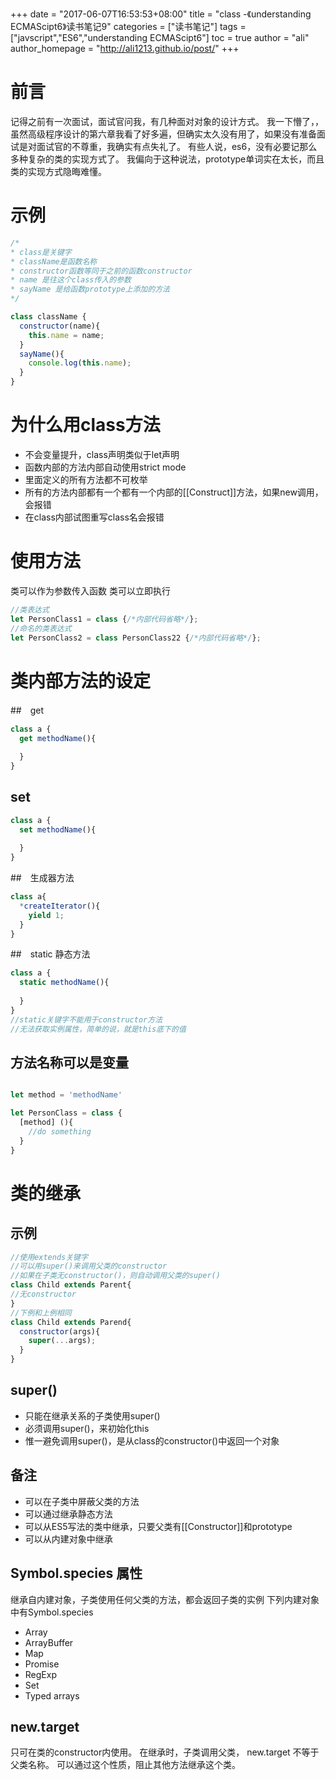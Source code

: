 +++
date = "2017-06-07T16:53:53+08:00"
title = "class -《understanding ECMAScipt6》读书笔记9"
categories = ["读书笔记"]
tags = ["javscript","ES6","understanding ECMAScipt6"]
toc = true
author = "ali"
author_homepage =  "http://ali1213.github.io/post/"
+++


# 前言

记得之前有一次面试，面试官问我，有几种面对对象的设计方式。
我一下懵了，，虽然高级程序设计的第六章我看了好多遍，但确实太久没有用了，如果没有准备面试是对面试官的不尊重，我确实有点失礼了。
有些人说，es6，没有必要记那么多种复杂的类的实现方式了。
我偏向于这种说法，prototype单词实在太长，而且类的实现方式隐晦难懂。
<!--more-->

# 示例

```javascript
/*
* class是关键字
* className是函数名称
* constructor函数等同于之前的函数constructor
* name 是往这个class传入的参数
* sayName 是给函数prototype上添加的方法
*/

class className {
  constructor(name){
    this.name = name;
  }
  sayName(){
    console.log(this.name);
  }
}
```

# 为什么用class方法

+ 不会变量提升，class声明类似于let声明
+ 函数内部的方法内部自动使用strict mode
+ 里面定义的所有方法都不可枚举
+ 所有的方法内部都有一个都有一个内部的[[Construct]]方法，如果new调用，会报错
+ 在class内部试图重写class名会报错

# 使用方法

类可以作为参数传入函数
类可以立即执行

```javascript
//类表达式
let PersonClass1 = class {/*内部代码省略*/};
//命名的类表达式
let PersonClass2 = class PersonClass22 {/*内部代码省略*/};
```

# 类内部方法的设定

##　get 

```javascript
class a {
  get methodName(){

  }
}
```

## set

```javascript
class a {
  set methodName(){
    
  }
}
```

##　生成器方法

```javascript
class a{
  *createIterator(){
    yield 1;
  }
}
```

##　static 静态方法

```javascript
class a {
  static methodName(){
    
  }
}
//static关键字不能用于constructor方法
//无法获取实例属性，简单的说，就是this底下的值
```

## 方法名称可以是变量

```javascript

let method = 'methodName'

let PersonClass = class {
  [method] (){
    //do something
  }
}
```

# 类的继承

## 示例

```javascript
//使用extends关键字
//可以用super()来调用父类的constructor
//如果在子类无constructor()，则自动调用父类的super()
class Child extends Parent{
//无constructor
}
//下例和上例相同
class Child extends Parend{
  constructor(args){
    super(...args);
  }
}
```

## super()

+ 只能在继承关系的子类使用super()
+ 必须调用super()，来初始化this
+ 惟一避免调用super()，是从class的constructor()中返回一个对象

## 备注

+ 可以在子类中屏蔽父类的方法
+ 可以通过继承静态方法
+ 可以从ES5写法的类中继承，只要父类有[[Constructor]]和prototype
+ 可以从内建对象中继承

## Symbol.species 属性

继承自内建对象，子类使用任何父类的方法，都会返回子类的实例
下列内建对象中有Symbol.species

+ Array
+ ArrayBuffer
+ Map
+ Promise
+ RegExp
+ Set
+ Typed arrays

## new.target

只可在类的constructor内使用。
在继承时，子类调用父类， new.target 不等于父类名称。
可以通过这个性质，阻止其他方法继承这个类。

